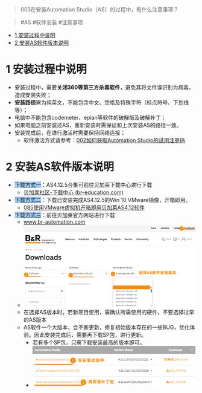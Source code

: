 > 003在安装Automation Studio（AS）的过程中，有什么注意事项？

> #AS #软件安装 #注意事项

- [1 安装过程中说明](#1%20%E5%AE%89%E8%A3%85%E8%BF%87%E7%A8%8B%E4%B8%AD%E8%AF%B4%E6%98%8E)
- [2 安装AS软件版本说明](#2%20%E5%AE%89%E8%A3%85AS%E8%BD%AF%E4%BB%B6%E7%89%88%E6%9C%AC%E8%AF%B4%E6%98%8E)

# 1 安装过程中说明

- 安装过程中，需要**关闭360等第三方杀毒软件**，避免其将文件误识别为病毒，造成安装失败；
- **安装路径**需为纯英文，不能包含中文、空格及特殊字符（标点符号、下划线等）；
- 电脑中不能包含codemeter、eplan等软件的破解版及破解补丁；
- 如果电脑之前安装过AS，重新安装时需保证和上次安装AS的路径一致。
- 安装完成后，在进行激活时需要保持网络连接；
    - 软件激活方式请参考：[002如何获取Automation Studio的试用注册码](002如何获取Automation%20Studio的试用注册码.md)

# 2 安装AS软件版本说明

- <span style="background:#A0CCF6">下载方式一</span>：AS4.12.5合集可前往贝加莱下载中心进行下载
    - [贝加莱社区-下载中心 (br-education.com)](https://br-education.com/downloadDis/70)
- <span style="background:#A0CCF6">下载方式二</span>：下载已安装完成AS4.12.5的Win 10 VMware镜像，开箱即用。
    - [085使用VMware虚拟机开箱即用贝加莱AS4.12软件](085使用VMware虚拟机开箱即用贝加莱AS4.12软件.md)
- <span style="background:#A0CCF6">下载方式三</span>：前往贝加莱官方网站进行下载
    - www.br-automation.com
    - ![](FILES/003在安装Automation%20Studio的过程中，有什么注意事项/image-20231207234155628.png)
    - 在选择AS版本时，若新项目使用，需确认所需使用的硬件，不要选择过早的AS版本
    - AS软件一个大版本，会不断更新，修复初始版本存在的一些BUG，优化体验。因此安装完成后，需要再下载SP包，进行更新。
        - 若有多个SP包，只需下载安装最高的版本即可。
        - ![](FILES/003在安装Automation%20Studio的过程中，有什么注意事项/image-20231207234600731.png)
